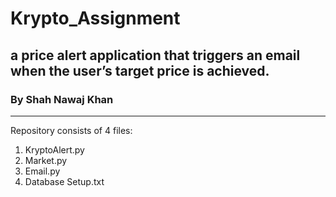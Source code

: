 # Krypto_Assignment
## a price alert application that triggers an email when the user’s target price is achieved.
<h3> By Shah Nawaj Khan </h3> 

<hr>
Repository consists of 4 files:
  <ol>
  <li> KryptoAlert.py
  <li> Market.py
  <li> Email.py
  <li> Database Setup.txt </ol>
